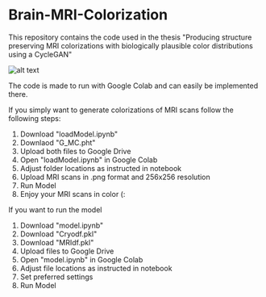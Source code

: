 # Brain-MRI-Colorization

This repository contains the code used in the thesis "Producing structure preserving MRI colorizations with biologically plausible color distributions using a CycleGAN"

![alt text]([http://url/to/img.png](https://github.com/OscarMoonen/Brain-MRI-Colorization/edit/main/Results.png))

The code is made to run with Google Colab and can easily be implemented there. 


If you simply want to generate colorizations of MRI scans follow the following steps:
1. Download "loadModel.ipynb"
2. Downlaod "G_MC.pht"
3. Upload both files to Google Drive
4. Open "loadModel.ipynb" in Google Colab
5. Adjust folder locations as instructed in notebook
6. Upload MRI scans in .png format and 256x256 resolution
7. Run Model
8. Enjoy your MRI scans in color (:

If you want to run the model
1. Download "model.ipynb"
2. Download "Cryodf.pkl"
3. Download "MRIdf.pkl"
4. Upload files to Google Drive
5. Open "model.ipynb" in Google Colab
6. Adjust file locations as instructed in notebook
7. Set preferred settings
8. Run Model
